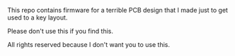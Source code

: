 This repo contains firmware for a terrible PCB design that I made just to get used to a key layout.

Please don't use this if you find this.

All rights reserved because I don't want you to use this.